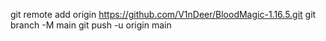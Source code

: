 git remote add origin https://github.com/V1nDeer/BloodMagic-1.16.5.git
git branch -M main
git push -u origin main